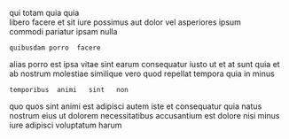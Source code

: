 <!--
title: Assimilated grid-enabled policy
author: Meaghan
date: 2015-04-08-1254
link: 2015-04-08-1254-assimilated-grid-enabled-policy
tags: [JavaScript,JQuery,Chrome]
-->

qui totam  quia quia   
 libero facere  et
sit iure possimus  aut dolor vel
 asperiores ipsum   
commodi pariatur ipsam    nulla
 	quibusdam porro  facere      
alias   porro  est  ipsa
vitae sint earum consequatur iusto
ut   et at sunt  quia et
  ab nostrum molestiae  similique vero
quod repellat tempora quia in minus
 	temporibus  animi   sint   non
quo quos sint animi est 
adipisci autem iste   et consequatur  quia 
natus nostrum  eius ut dolorem
necessitatibus accusantium   est dolore
nisi  minus iure adipisci voluptatum harum